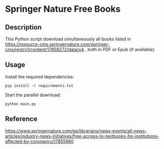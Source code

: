 # Springer Nature Free Books

## Description
This Python script download simultaneously all books listed in https://resource-cms.springernature.com/springer-cms/rest/v1/content/17858272/data/v4 , both in PDF or Epub (if available).

## Usage
Install the required dependencies:  

    pip install -r requirements.txt

Start the parallel download:

    python main.py

## Reference
https://www.springernature.com/gp/librarians/news-events/all-news-articles/industry-news-initiatives/free-access-to-textbooks-for-institutions-affected-by-coronaviru/17855960